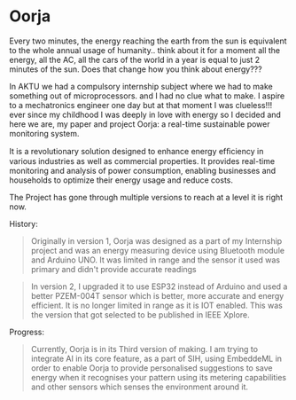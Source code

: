 # Oorja

Every two minutes, the energy reaching the earth from the sun is equivalent to the whole annual usage of humanity.. think about it for a moment all the energy, all the AC, all the cars of the world in a year is equal to just 2 minutes of the sun.
Does that change how you think about energy???

In AKTU we had a compulsory internship subject where we had to make something out of microprocessors. and I had no clue what to make. I aspire to a mechatronics engineer one day but at that moment I was clueless!!! ever since my childhood I was deeply in love with energy so I decided and here we are, my paper and project Oorja: a real-time sustainable power monitoring system.

It is a revolutionary solution designed to enhance energy efﬁciency in various industries as well as commercial properties. It provides real-time monitoring and analysis of power consumption, enabling businesses and households to optimize their energy usage and reduce costs.

The Project has gone through multiple versions to reach at a level it is right now.

History:
> Originally in version 1, Oorja was designed as a part of my Internship project and was an energy measuring device using Bluetooth module and Arduino UNO. It was limited in range and the sensor it used was primary and didn't provide accurate readings

> In version 2, I upgraded it to use ESP32 instead of Arduino and used a better PZEM-004T sensor which is better, more accurate and energy efficient. It is no longer limited in range as it is IOT enabled. This was the version that got selected to be published in IEEE Xplore.

Progress:
> Currently, Oorja is in its Third version of making. I am trying to integrate AI in its core feature, as a part of SIH, using EmbeddeML in order to enable Oorja to provide personalised suggestions to save energy when it recognises your pattern using its metering capabilities and other sensors which senses the environment around it.
